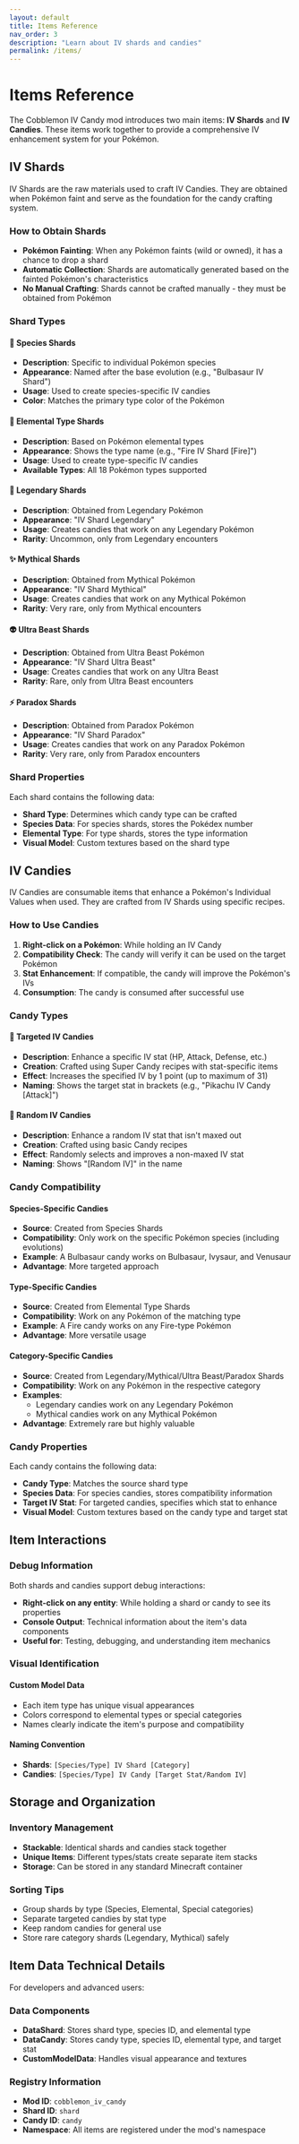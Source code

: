 ```yaml
---
layout: default
title: Items Reference
nav_order: 3
description: "Learn about IV shards and candies"
permalink: /items/
---
```


# Items Reference

The Cobblemon IV Candy mod introduces two main items: **IV Shards** and **IV Candies**. These items work together to provide a comprehensive IV enhancement system for your Pokémon.

## IV Shards

IV Shards are the raw materials used to craft IV Candies. They are obtained when Pokémon faint and serve as the foundation for the candy crafting system.

### How to Obtain Shards

- **Pokémon Fainting**: When any Pokémon faints (wild or owned), it has a chance to drop a shard
- **Automatic Collection**: Shards are automatically generated based on the fainted Pokémon's characteristics
- **No Manual Crafting**: Shards cannot be crafted manually - they must be obtained from Pokémon

### Shard Types

#### 🔹 Species Shards
- **Description**: Specific to individual Pokémon species
- **Appearance**: Named after the base evolution (e.g., "Bulbasaur IV Shard")
- **Usage**: Used to create species-specific IV candies
- **Color**: Matches the primary type color of the Pokémon

#### 🌈 Elemental Type Shards
- **Description**: Based on Pokémon elemental types
- **Appearance**: Shows the type name (e.g., "Fire IV Shard [Fire]")
- **Usage**: Used to create type-specific IV candies
- **Available Types**: All 18 Pokémon types supported

#### 🌟 Legendary Shards
- **Description**: Obtained from Legendary Pokémon
- **Appearance**: "IV Shard Legendary"
- **Usage**: Creates candies that work on any Legendary Pokémon
- **Rarity**: Uncommon, only from Legendary encounters

#### ✨ Mythical Shards
- **Description**: Obtained from Mythical Pokémon
- **Appearance**: "IV Shard Mythical"
- **Usage**: Creates candies that work on any Mythical Pokémon
- **Rarity**: Very rare, only from Mythical encounters

#### 👽 Ultra Beast Shards
- **Description**: Obtained from Ultra Beast Pokémon
- **Appearance**: "IV Shard Ultra Beast"
- **Usage**: Creates candies that work on any Ultra Beast
- **Rarity**: Rare, only from Ultra Beast encounters

#### ⚡ Paradox Shards
- **Description**: Obtained from Paradox Pokémon
- **Appearance**: "IV Shard Paradox"
- **Usage**: Creates candies that work on any Paradox Pokémon
- **Rarity**: Very rare, only from Paradox encounters

### Shard Properties

Each shard contains the following data:
- **Shard Type**: Determines which candy type can be crafted
- **Species Data**: For species shards, stores the Pokédex number
- **Elemental Type**: For type shards, stores the type information
- **Visual Model**: Custom textures based on the shard type

## IV Candies

IV Candies are consumable items that enhance a Pokémon's Individual Values when used. They are crafted from IV Shards using specific recipes.

### How to Use Candies

1. **Right-click on a Pokémon**: While holding an IV Candy
2. **Compatibility Check**: The candy will verify it can be used on the target Pokémon
3. **Stat Enhancement**: If compatible, the candy will improve the Pokémon's IVs
4. **Consumption**: The candy is consumed after successful use

### Candy Types

#### 🎯 Targeted IV Candies
- **Description**: Enhance a specific IV stat (HP, Attack, Defense, etc.)
- **Creation**: Crafted using Super Candy recipes with stat-specific items
- **Effect**: Increases the specified IV by 1 point (up to maximum of 31)
- **Naming**: Shows the target stat in brackets (e.g., "Pikachu IV Candy [Attack]")

#### 🎲 Random IV Candies
- **Description**: Enhance a random IV stat that isn't maxed out
- **Creation**: Crafted using basic Candy recipes
- **Effect**: Randomly selects and improves a non-maxed IV stat
- **Naming**: Shows "[Random IV]" in the name

### Candy Compatibility

#### Species-Specific Candies
- **Source**: Created from Species Shards
- **Compatibility**: Only work on the specific Pokémon species (including evolutions)
- **Example**: A Bulbasaur candy works on Bulbasaur, Ivysaur, and Venusaur
- **Advantage**: More targeted approach

#### Type-Specific Candies
- **Source**: Created from Elemental Type Shards
- **Compatibility**: Work on any Pokémon of the matching type
- **Example**: A Fire candy works on any Fire-type Pokémon
- **Advantage**: More versatile usage

#### Category-Specific Candies
- **Source**: Created from Legendary/Mythical/Ultra Beast/Paradox Shards
- **Compatibility**: Work on any Pokémon in the respective category
- **Examples**: 
  - Legendary candies work on any Legendary Pokémon
  - Mythical candies work on any Mythical Pokémon
- **Advantage**: Extremely rare but highly valuable

### Candy Properties

Each candy contains the following data:
- **Candy Type**: Matches the source shard type
- **Species Data**: For species candies, stores compatibility information
- **Target IV Stat**: For targeted candies, specifies which stat to enhance
- **Visual Model**: Custom textures based on the candy type and target stat

## Item Interactions

### Debug Information
Both shards and candies support debug interactions:
- **Right-click on any entity**: While holding a shard or candy to see its properties
- **Console Output**: Technical information about the item's data components
- **Useful for**: Testing, debugging, and understanding item mechanics

### Visual Identification

#### Custom Model Data
- Each item type has unique visual appearances
- Colors correspond to elemental types or special categories
- Names clearly indicate the item's purpose and compatibility

#### Naming Convention
- **Shards**: `[Species/Type] IV Shard [Category]`
- **Candies**: `[Species/Type] IV Candy [Target Stat/Random IV]`

## Storage and Organization

### Inventory Management
- **Stackable**: Identical shards and candies stack together
- **Unique Items**: Different types/stats create separate item stacks
- **Storage**: Can be stored in any standard Minecraft container

### Sorting Tips
- Group shards by type (Species, Elemental, Special categories)
- Separate targeted candies by stat type
- Keep random candies for general use
- Store rare category shards (Legendary, Mythical) safely

## Item Data Technical Details

For developers and advanced users:

### Data Components
- **DataShard**: Stores shard type, species ID, and elemental type
- **DataCandy**: Stores candy type, species ID, elemental type, and target stat
- **CustomModelData**: Handles visual appearance and textures

### Registry Information
- **Mod ID**: `cobblemon_iv_candy`
- **Shard ID**: `shard`
- **Candy ID**: `candy`
- **Namespace**: All items are registered under the mod's namespace
